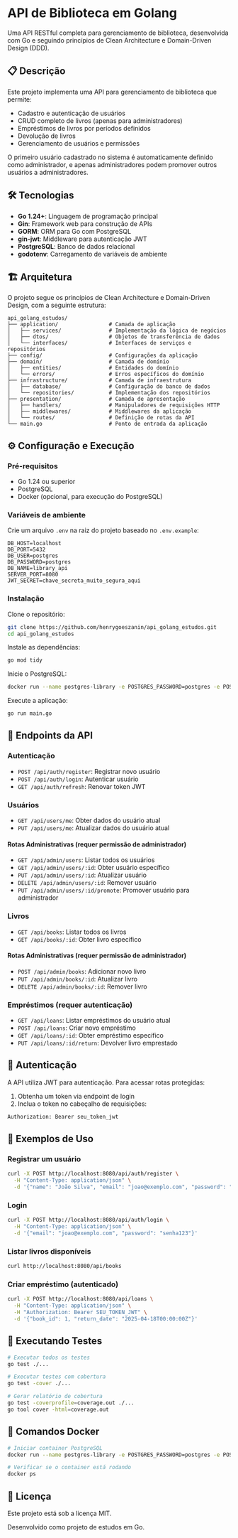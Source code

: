 # API de Biblioteca em Golang

Uma API RESTful completa para gerenciamento de biblioteca, desenvolvida com Go e seguindo princípios de Clean Architecture e Domain-Driven Design (DDD).

## 📋 Descrição

Este projeto implementa uma API para gerenciamento de biblioteca que permite:

- Cadastro e autenticação de usuários
- CRUD completo de livros (apenas para administradores)
- Empréstimos de livros por períodos definidos
- Devolução de livros
- Gerenciamento de usuários e permissões

O primeiro usuário cadastrado no sistema é automaticamente definido como administrador, e apenas administradores podem promover outros usuários a administradores.

## 🛠️ Tecnologias

- **Go 1.24+**: Linguagem de programação principal
- **Gin**: Framework web para construção de APIs
- **GORM**: ORM para Go com PostgreSQL
- **gin-jwt**: Middleware para autenticação JWT
- **PostgreSQL**: Banco de dados relacional
- **godotenv**: Carregamento de variáveis de ambiente

## 🏗️ Arquitetura

O projeto segue os princípios de Clean Architecture e Domain-Driven Design, com a seguinte estrutura:

```
api_golang_estudos/
├── application/                # Camada de aplicação
│   ├── services/               # Implementação da lógica de negócios
│   ├── dtos/                   # Objetos de transferência de dados
│   └── interfaces/             # Interfaces de serviços e repositórios
├── config/                     # Configurações da aplicação
├── domain/                     # Camada de domínio
│   ├── entities/               # Entidades do domínio
│   └── errors/                 # Erros específicos do domínio
├── infrastructure/             # Camada de infraestrutura
│   ├── database/               # Configuração do banco de dados
│   └── repositories/           # Implementação dos repositórios
├── presentation/               # Camada de apresentação
│   ├── handlers/               # Manipuladores de requisições HTTP
│   ├── middlewares/            # Middlewares da aplicação
│   └── routes/                 # Definição de rotas da API
└── main.go                     # Ponto de entrada da aplicação
```

## ⚙️ Configuração e Execução

### Pré-requisitos

- Go 1.24 ou superior
- PostgreSQL
- Docker (opcional, para execução do PostgreSQL)

### Variáveis de ambiente

Crie um arquivo `.env` na raiz do projeto baseado no `.env.example`:

```
DB_HOST=localhost
DB_PORT=5432
DB_USER=postgres
DB_PASSWORD=postgres
DB_NAME=library_api
SERVER_PORT=8080
JWT_SECRET=chave_secreta_muito_segura_aqui
```

### Instalação

Clone o repositório:

```sh
git clone https://github.com/henrygoeszanin/api_golang_estudos.git
cd api_golang_estudos
```

Instale as dependências:

```sh
go mod tidy
```

Inicie o PostgreSQL:

```sh
docker run --name postgres-library -e POSTGRES_PASSWORD=postgres -e POSTGRES_USER=postgres -e POSTGRES_DB=library_api -p 5432:5432 -d postgres
```

Execute a aplicação:

```sh
go run main.go
```

## 🔀 Endpoints da API

### Autenticação

- `POST /api/auth/register`: Registrar novo usuário
- `POST /api/auth/login`: Autenticar usuário
- `GET /api/auth/refresh`: Renovar token JWT

### Usuários

- `GET /api/users/me`: Obter dados do usuário atual
- `PUT /api/users/me`: Atualizar dados do usuário atual

#### Rotas Administrativas (requer permissão de administrador)

- `GET /api/admin/users`: Listar todos os usuários
- `GET /api/admin/users/:id`: Obter usuário específico
- `PUT /api/admin/users/:id`: Atualizar usuário
- `DELETE /api/admin/users/:id`: Remover usuário
- `PUT /api/admin/users/:id/promote`: Promover usuário para administrador

### Livros

- `GET /api/books`: Listar todos os livros
- `GET /api/books/:id`: Obter livro específico

#### Rotas Administrativas (requer permissão de administrador)

- `POST /api/admin/books`: Adicionar novo livro
- `PUT /api/admin/books/:id`: Atualizar livro
- `DELETE /api/admin/books/:id`: Remover livro

### Empréstimos (requer autenticação)

- `GET /api/loans`: Listar empréstimos do usuário atual
- `POST /api/loans`: Criar novo empréstimo
- `GET /api/loans/:id`: Obter empréstimo específico
- `PUT /api/loans/:id/return`: Devolver livro emprestado

## 🔐 Autenticação

A API utiliza JWT para autenticação. Para acessar rotas protegidas:

1. Obtenha um token via endpoint de login
2. Inclua o token no cabeçalho de requisições:

```sh
Authorization: Bearer seu_token_jwt
```

## 📝 Exemplos de Uso

### Registrar um usuário

```sh
curl -X POST http://localhost:8080/api/auth/register \
  -H "Content-Type: application/json" \
  -d '{"name": "João Silva", "email": "joao@exemplo.com", "password": "senha123"}'
```

### Login

```sh
curl -X POST http://localhost:8080/api/auth/login \
  -H "Content-Type: application/json" \
  -d '{"email": "joao@exemplo.com", "password": "senha123"}'
```

### Listar livros disponíveis

```sh
curl http://localhost:8080/api/books
```

### Criar empréstimo (autenticado)

```sh
curl -X POST http://localhost:8080/api/loans \
  -H "Content-Type: application/json" \
  -H "Authorization: Bearer SEU_TOKEN_JWT" \
  -d '{"book_id": 1, "return_date": "2025-04-18T00:00:00Z"}'
```

## 🧪 Executando Testes

```sh
# Executar todos os testes
go test ./...

# Executar testes com cobertura
go test -cover ./...

# Gerar relatório de cobertura
go test -coverprofile=coverage.out ./...
go tool cover -html=coverage.out
```

## 🐳 Comandos Docker

```sh
# Iniciar container PostgreSQL
docker run --name postgres-library -e POSTGRES_PASSWORD=postgres -e POSTGRES_USER=postgres -e POSTGRES_DB=library_api -p 5432:5432 -d postgres

# Verificar se o container está rodando
docker ps
```

## 📄 Licença

Este projeto está sob a licença MIT.

Desenvolvido como projeto de estudos em Go.

